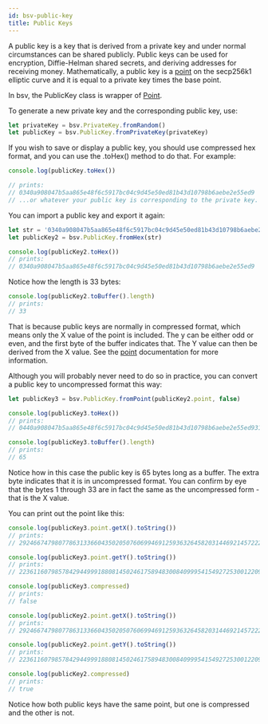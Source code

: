 ```yaml
---
id: bsv-public-key
title: Public Keys
---
```


A public key is a key that is derived from a private key and under normal
circumstances can be shared publicly. Public keys can be used for encryption,
Diffie-Helman shared secrets, and deriving addresses for receiving money.
Mathematically, a public key is a [point](./bsv-point.md) on the secp256k1
elliptic curve and it is equal to a private key times the  base point.

In bsv, the PublicKey class is wrapper of [Point](./bsv-point.md).

To generate a new private key and the corresponding public key, use:

```javascript
let privateKey = bsv.PrivateKey.fromRandom()
let publicKey = bsv.PublicKey.fromPrivateKey(privateKey)
```

If you wish to save or display a public key, you should use compressed hex
format, and you can use the .toHex() method to do that. For example:

```javascript
console.log(publicKey.toHex())

// prints:
// 0340a908047b5aa865e48f6c5917bc04c9d45e50ed81b43d10798b6aebe2e55ed9
// ...or whatever your public key is corresponding to the private key.
```

You can import a public key and export it again:
```javascript
let str = '0340a908047b5aa865e48f6c5917bc04c9d45e50ed81b43d10798b6aebe2e55ed9'
let publicKey2 = bsv.PublicKey.fromHex(str)

console.log(publicKey2.toHex())
// prints:
// 0340a908047b5aa865e48f6c5917bc04c9d45e50ed81b43d10798b6aebe2e55ed9
```

Notice how the length is 33 bytes:
```javascript
console.log(publicKey2.toBuffer().length)
// prints:
// 33
```

That is because public keys are normally in compressed format, which means only
the X value of the point is included. The y can be either odd or even, and the
first byte of the buffer indicates that. The Y value can then be derived from
the X value. See the [point](./bsv-point.md) documentation for more information.

Although you will probably never need to do so in practice, you can convert a
public key to uncompressed format this way:

```javascript
let publicKey3 = bsv.PublicKey.fromPoint(publicKey2.point, false)

console.log(publicKey3.toHex())
// prints:
// 0440a908047b5aa865e48f6c5917bc04c9d45e50ed81b43d10798b6aebe2e55ed9316ff7efb4bad174108f7d8d68635178c5f93145ab30dca239d815f8ac8a2e4b

console.log(publicKey3.toBuffer().length)
// prints:
// 65
```

Notice how in this case the public key is 65 bytes long as a buffer. The extra
byte indicates that it is in uncompressed format. You can confirm by eye that
the bytes 1 through 33 are in fact the same as the uncompressed form - that is
the X value.

You can print out the point like this:

```javascript
console.log(publicKey3.point.getX().toString())
// prints:
// 29246674798077863133660435020507606994691259363264582031446921457222776348377

console.log(publicKey3.point.getY().toString())
// prints:
// 22361160798578429449991880814502461758948300840999541549272530012209202998859

console.log(publicKey3.compressed)
// prints:
// false

console.log(publicKey2.point.getX().toString())
// prints:
// 29246674798077863133660435020507606994691259363264582031446921457222776348377

console.log(publicKey2.point.getY().toString())
// prints:
// 22361160798578429449991880814502461758948300840999541549272530012209202998859

console.log(publicKey2.compressed)
// prints:
// true
```

Notice how both public keys have the same point, but one is compressed and the
other is not.
